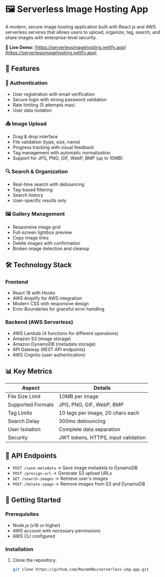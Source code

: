 # 🖼️ Serverless Image Hosting App

A modern, secure image hosting application built with React.js and AWS serverless services that allows users to upload, organize, tag, search, and share images with enterprise-level security.

🔗 **Live Demo:** [https://serverlessimagehosting.netlify.app](https://serverlessimagehosting.netlify.app)

## 🚀 Features

### 🔐 Authentication
- User registration with email verification
- Secure login with strong password validation
- Rate limiting (5 attempts max)
- User data isolation

### 📤 Image Upload
- Drag & drop interface
- File validation (type, size, name)
- Progress tracking with visual feedback
- Tag management with automatic normalization
- Support for JPG, PNG, GIF, WebP, BMP (up to 10MB)

### 🔍 Search & Organization
- Real-time search with debouncing
- Tag-based filtering
- Search history
- User-specific results only

### 🖼️ Gallery Management
- Responsive image grid
- Full-screen lightbox preview
- Copy image links
- Delete images with confirmation
- Broken image detection and cleanup

## 🛠️ Technology Stack

### Frontend
- React 18 with Hooks
- AWS Amplify for AWS integration
- Modern CSS with responsive design
- Error Boundaries for graceful error handling

### Backend (AWS Serverless)
- AWS Lambda (4 functions for different operations)
- Amazon S3 (image storage)
- Amazon DynamoDB (metadata storage)
- API Gateway (REST API endpoints)
- AWS Cognito (user authentication)

## 📊 Key Metrics

| Aspect               | Details                          |
|----------------------|----------------------------------|
| File Size Limit      | 10MB per image                   |
| Supported Formats    | JPG, PNG, GIF, WebP, BMP         |
| Tag Limits           | 10 tags per image, 20 chars each |
| Search Delay         | 300ms debouncing                 |
| User Isolation       | Complete data separation         |
| Security             | JWT tokens, HTTPS, input validation |

## 🔧 API Endpoints

- `POST /save-metadata` → Save image metadata to DynamoDB
- `POST /presign-url` → Generate S3 upload URLs
- `GET /search-images` → Retrieve user's images
- `POST /delete-image` → Remove images from S3 and DynamoDB

## 🚀 Getting Started

### Prerequisites
- Node.js (v16 or higher)
- AWS account with necessary permissions
- AWS CLI configured

### Installation
1. Clone the repository:
   ```bash
   git clone https://github.com/Rezam98u/serverless-img-app.git
